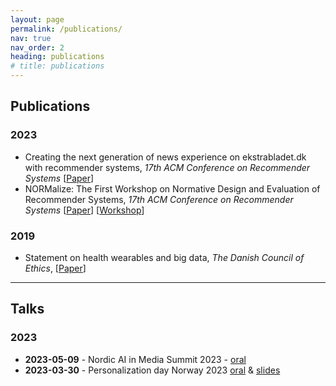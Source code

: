 ```yaml
---
layout: page
permalink: /publications/
nav: true
nav_order: 2
heading: publications
# title: publications
---
```


## Publications
### 2023
- Creating the next generation of news experience on ekstrabladet.dk with recommender systems, 
  *17th ACM Conference on Recommender Systems* 
  [[Paper](https://dl.acm.org/doi/10.1145/3604915.3610248)]
- NORMalize: The First Workshop on Normative Design and Evaluation of Recommender Systems, 
  *17th ACM Conference on Recommender Systems*
  [[Paper](https://scholar.google.com/citations?view_op=view_citation&hl=en&user=N_zRKd8AAAAJ&citation_for_view=N_zRKd8AAAAJ:u-x6o8ySG0sC)] 
  [[Workshop](https://sites.google.com/view/normalizeworkshop/home?authuser=1)]

### 2019
- Statement on health wearables and big data,
  *The Danish Council of Ethics*, 
  [[Paper](https://www.ft.dk/samling/20191/almdel/UER/bilag/2/2095890/index.htm)]

------

## Talks 
### 2023
- **2023-05-09** - Nordic AI in Media Summit 2023 - 
  [oral](https://www.youtube.com/watch?v=i9hcu3Szo7w)
- **2023-03-30** - Personalization day Norway 2023 
  [oral](https://youtu.be/piCuYLEYQZc?si=1GjFBCl9-lRsfE1Q&t=13492) & [slides](https://docs.google.com/presentation/d/1-GbielaqVoukg3L_KI7NUnVPjBYUB7qA/edit#slide=id.p1)
